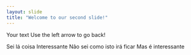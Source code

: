 ```yaml
---
layout: slide
title: "Welcome to our second slide!"
---
```

Your text
Use the left arrow to go back!

Sei lá
coisa Interessante
    Não sei como 
    isto irá ficar
Mas é interessante
